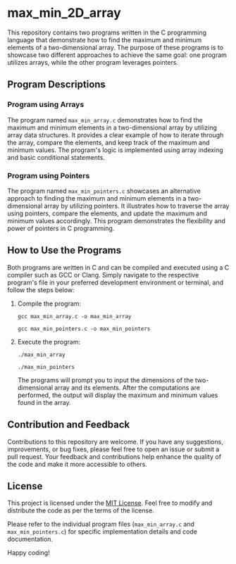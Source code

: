 # max_min_2D_array

This repository contains two programs written in the C programming language that demonstrate how to find the maximum and minimum elements of a two-dimensional array. The purpose of these programs is to showcase two different approaches to achieve the same goal: one program utilizes arrays, while the other program leverages pointers.

## Program Descriptions

### Program using Arrays
The program named `max_min_array.c` demonstrates how to find the maximum and minimum elements in a two-dimensional array by utilizing array data structures. It provides a clear example of how to iterate through the array, compare the elements, and keep track of the maximum and minimum values. The program's logic is implemented using array indexing and basic conditional statements.

### Program using Pointers
The program named `max_min_pointers.c` showcases an alternative approach to finding the maximum and minimum elements in a two-dimensional array by utilizing pointers. It illustrates how to traverse the array using pointers, compare the elements, and update the maximum and minimum values accordingly. This program demonstrates the flexibility and power of pointers in C programming.

## How to Use the Programs
Both programs are written in C and can be compiled and executed using a C compiler such as GCC or Clang. Simply navigate to the respective program's file in your preferred development environment or terminal, and follow the steps below:

1. Compile the program:
   ```
   gcc max_min_array.c -o max_min_array
   ```

   ```
   gcc max_min_pointers.c -o max_min_pointers
   ```

2. Execute the program:
   ```
   ./max_min_array
   ```

   ```
   ./max_min_pointers
   ```

   The programs will prompt you to input the dimensions of the two-dimensional array and its elements. After the computations are performed, the output will display the maximum and minimum values found in the array.

## Contribution and Feedback
Contributions to this repository are welcome. If you have any suggestions, improvements, or bug fixes, please feel free to open an issue or submit a pull request. Your feedback and contributions help enhance the quality of the code and make it more accessible to others.

## License
This project is licensed under the [MIT License](LICENSE). Feel free to modify and distribute the code as per the terms of the license.

Please refer to the individual program files (`max_min_array.c` and `max_min_pointers.c`) for specific implementation details and code documentation.

Happy coding!
